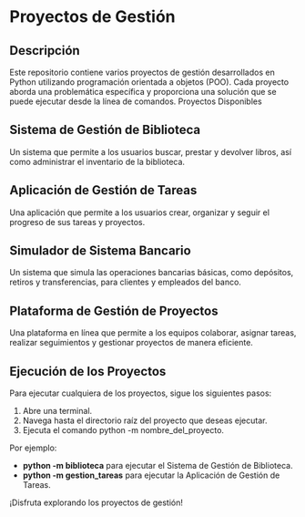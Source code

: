 # Proyectos de Gestión

## Descripción

Este repositorio contiene varios proyectos de gestión desarrollados en Python utilizando programación orientada a objetos (POO). Cada proyecto aborda una problemática específica y proporciona una solución que se puede ejecutar desde la línea de comandos.
Proyectos Disponibles

## Sistema de Gestión de Biblioteca

Un sistema que permite a los usuarios buscar, prestar y devolver libros, así como administrar el inventario de la biblioteca.

## Aplicación de Gestión de Tareas

Una aplicación que permite a los usuarios crear, organizar y seguir el progreso de sus tareas y proyectos.

## Simulador de Sistema Bancario

Un sistema que simula las operaciones bancarias básicas, como depósitos, retiros y transferencias, para clientes y empleados del banco.

## Plataforma de Gestión de Proyectos

Una plataforma en línea que permite a los equipos colaborar, asignar tareas, realizar seguimientos y gestionar proyectos de manera eficiente.

## Ejecución de los Proyectos

Para ejecutar cualquiera de los proyectos, sigue los siguientes pasos:

1. Abre una terminal.
2. Navega hasta el directorio raíz del proyecto que deseas ejecutar.
3. Ejecuta el comando python -m nombre_del_proyecto.

Por ejemplo:

- **python -m biblioteca** para ejecutar el Sistema de Gestión de Biblioteca.
- **python -m gestion_tareas** para ejecutar la Aplicación de Gestión de Tareas.

¡Disfruta explorando los proyectos de gestión!